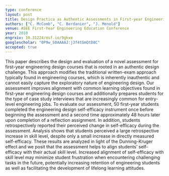 ```yaml
---
type: conference
layout: post
title: Design Practica as Authentic Assessments in First-year Engineering Design Courses
authors: ["C. McComb", "C. Berdanier", "J. Menold"]
venue: ASEE First-Year Engineering Education Conference
year: 2018
engrxiv: 10.31224/osf.io/9gkxe
googlescholar: "0P9w_S0AAAAJ:j3f4tGmQtD8C"
accepted: true
---
```

This paper describes the design and evaluation of a novel assessment for first-year engineering design courses that is rooted in an authentic design challenge. This approach modifies the traditional written-exam approach typically found in engineering courses, which is inherently inauthentic and cannot easily capture the exploratory nature of engineering design. Our assessment improves alignment with common learning objectives found in first-year engineering design courses and additionally prepares students for the type of case study interviews that are increasingly common for entry-level engineering jobs. To evaluate our assessment, 50 first-year students completed the engineering design self-efficacy instrument once before beginning the assessment and a second time approximately 48 hours later upon completion of a reflection assignment. In addition, students retrospectively reported their perceived change in self-efficacy during the assessment. Analysis shows that students perceived a large retrospective increase in skill level, despite only a small increase in directly measured self-efficacy. These results are analyzed in light of the Dunning-Kruger effect and we posit that the assessment helps to align students’ self-efficacy with their actual skill level. Increased alignment of self-efficacy with skill level may minimize student frustration when encountering challenging tasks in the future, potentially increasing retention of engineering students as well as facilitating the development of lifelong learning attitudes.
